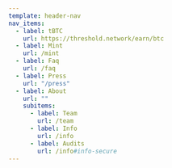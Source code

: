 ```yaml
---
template: header-nav
nav_items:
  - label: tBTC
    url: https://threshold.network/earn/btc
  - label: Mint
    url: /mint
  - label: Faq
    url: /faq
  - label: Press
    url: "/press"
  - label: About
    url: ""
    subitems:
      - label: Team
        url: /team
      - label: Info
        url: /info
      - label: Audits
        url: /info#info-secure
---
```

